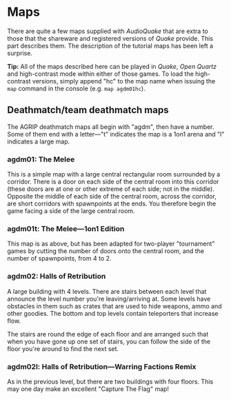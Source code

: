 # Maps

There are quite a few maps supplied with *AudioQuake* that are extra to those that the shareware and registered versions of *Quake* provide. This part describes them. The description of the tutorial maps has been left a surprise.

**Tip:** All of the maps described here can be played in *Quake*, *Open Quartz* and high-contrast mode within either of those games. To load the high-contrast versions, simply append "hc" to the map name when issuing the `map` command in the console (e.g. `map agdm01hc`).

## Deathmatch/team deathmatch maps

The AGRIP deathmatch maps all begin with "agdm", then have a number. Some of them end with a letter—"t" indicates the map is a 1on1 arena and "l" indicates a large map.

### agdm01: The Melee

This is a simple map with a large central rectangular room surrounded by a corridor. There is a door on each side of the central room into this corridor (these doors are at one or other extreme of each side; not in the middle). Opposite the middle of each side of the central room, across the corridor, are short corridors with spawnpoints at the ends. You therefore begin the game facing a side of the large central room.

### agdm01t: The Melee—1on1 Edition

This map is as above, but has been adapted for two-player "tournament" games by cutting the number of doors onto the central room, and the number of spawnpoints, from 4 to 2.

### agdm02: Halls of Retribution

A large building with 4 levels. There are stairs between each level that announce the level number you're leaving/arriving at. Some levels have obstacles in them such as crates that are used to hide weapons, ammo and other goodies. The bottom and top levels contain teleporters that increase flow.

The stairs are round the edge of each floor and are arranged such that when you have gone up one set of stairs, you can follow the side of the floor you're around to find the next set.

### agdm02l: Halls of Retribution—Warring Factions Remix

As in the previous level, but there are two buildings with four floors. This may one day make an excellent "Capture The Flag" map!

